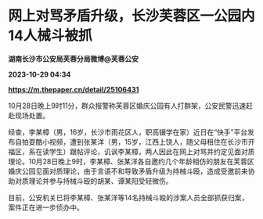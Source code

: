 # 网上对骂矛盾升级，长沙芙蓉区一公园内14人械斗被抓
**湖南长沙市公安局芙蓉分局微博@芙蓉公安**

**2023-10-29 04:34**

**https://m.thepaper.cn/detail/25106431**

10月28日晚上9时11分，群众报警称芙蓉区婚庆公园有人打群架，公安民警迅速赶赴现场处置。

经查，李某樟（男，16岁，长沙市雨花区人，职高辍学在家）近日在“快手”平台发布自拍耍酷小视频，遭到张某洋（男，15岁，江西上饶人，随父母租住在长沙市开福区，系在读学生）跟帖评论，讥讽李某樟，两人因此在网上对骂并约定见面对质理论。10月28日晚上9时，李某樟、张某洋各自邀约几个年龄相仿的朋友在芙蓉区婚庆公园见面对质理论，由于言语不和导致矛盾升级为持械斗殴，造成受邀前来协助对质理论并参与持械斗殴的胡某、谭某阳受轻微伤。

目前，公安机关已将李某樟、张某洋等14名持械斗殴的涉案人员全部抓获归案，案件正在进一步侦办中。